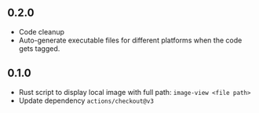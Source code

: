 ## 0.2.0
- Code cleanup
- Auto-generate executable files for different platforms when the code gets tagged.

## 0.1.0
- Rust script to display local image with full path: `image-view <file path>`
- Update dependency `actions/checkout@v3`
